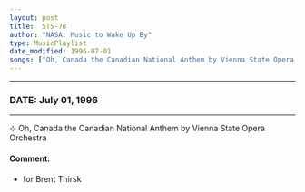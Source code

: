 ```yaml
---
layout: post
title:  STS-78
author: "NASA: Music to Wake Up By"
type: MusicPlaylist
date_modified: 1996-07-01
songs: ["Oh, Canada the Canadian National Anthem by Vienna State Opera Orchestra"]
---
```


----
### DATE: July 01, 1996
----
⊹ Oh, Canada the Canadian National Anthem by Vienna State Opera Orchestra

#### Comment:
* for Brent Thirsk



<br/>
<center>
	<a target="_blank"
	   href="https://twitter.com/intent/tweet?hashtags=Space,NASA,Playlist,NASAWakeupCalls,SpaceProgram&text={{ page.author}}, '{{ page.songs.first }}' {{ page.title }}, {{ page.date | date: '%B %d, %Y' }}. {{ site.url }}{{ page.url }}&via=nasawakeupcalls"><i class="fab fa-twitter" alt="Tweet this page" style="font-size: 1.3em;"></i></a>
	&nbsp; 	<i class="fas fa-user-astronaut" style="font-size: 1.5em;"></i> &nbsp;
    <a type="amzn" search="'Oh, Canada the Canadian National Anthem by Vienna State Opera Orchestra'" category="popular music">
    <i class="fab fa-amazon" style="font-size: 1.3em;"></i></a>
</center>
